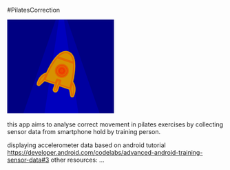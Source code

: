 #PilatesCorrection 

![gameicon](https://github.com/4yjo/PilatesCorrection/blob/main/Screenshot%202021-03-10%20at%2014.48.17.png?raw=true)

this app aims to analyse correct movement in pilates exercises by collecting sensor data from smartphone hold by training person.

displaying accelerometer data based on android tutorial https://developer.android.com/codelabs/advanced-android-training-sensor-data#3
other resources: ...
